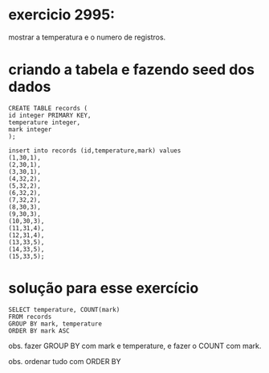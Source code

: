 # exercicio 2995:

mostrar a temperatura e o numero de registros.




# criando a tabela e fazendo seed dos dados

```
CREATE TABLE records (
id integer PRIMARY KEY,
temperature integer,
mark integer
);

insert into records (id,temperature,mark) values
(1,30,1),
(2,30,1),
(3,30,1),
(4,32,2),
(5,32,2),
(6,32,2),
(7,32,2),
(8,30,3),
(9,30,3),
(10,30,3),
(11,31,4),
(12,31,4),
(13,33,5),
(14,33,5),
(15,33,5);
```


# solução para esse exercício

```
SELECT temperature, COUNT(mark)
FROM records
GROUP BY mark, temperature
ORDER BY mark ASC
```

obs. fazer GROUP BY com mark e temperature, e fazer o COUNT com mark. 

obs. ordenar tudo com ORDER BY





